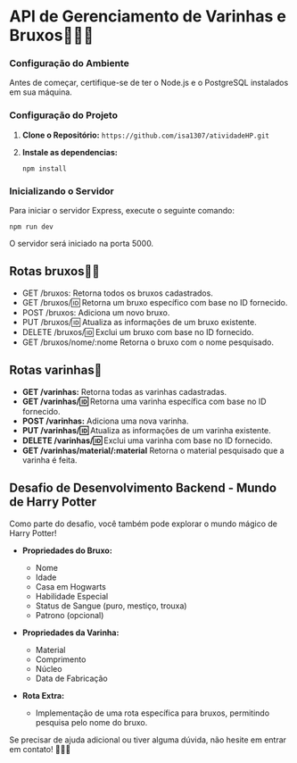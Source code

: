 # API de Gerenciamento de Varinhas e Bruxos🧙‍♀️🧹

### Configuração do Ambiente

Antes de começar, certifique-se de ter o Node.js e o PostgreSQL instalados em sua máquina.

### Configuração do Projeto

1. **Clone o Repositório:**
   ``
https://github.com/isa1307/atividadeHP.git
   ``

2. **Instale as dependencias:**
   ```
   npm install
   ```
### Inicializando o Servidor

Para iniciar o servidor Express, execute o seguinte comando:
```
npm run dev
```

O servidor será iniciado na porta 5000.

## Rotas bruxos🧙‍♂️

- GET /bruxos: Retorna todos os bruxos cadastrados.
- GET /bruxos/:id: Retorna um bruxo específico com base no ID fornecido.
- POST /bruxos: Adiciona um novo bruxo.
- PUT /bruxos/:id: Atualiza as informações de um bruxo existente.
- DELETE /bruxos/:id: Exclui um bruxo com base no ID fornecido.
- GET /bruxos/nome/:nome Retorna o bruxo com o nome pesquisado.

## Rotas varinhas🔮
- **GET /varinhas:** Retorna todas as varinhas cadastradas.
- **GET /varinhas/:id:** Retorna uma varinha específica com base no ID fornecido.
- **POST /varinhas:** Adiciona uma nova varinha.
- **PUT /varinhas/:id:** Atualiza as informações de um varinha existente.
- **DELETE /varinhas/:id:** Exclui uma varinha com base no ID fornecido.
- **GET /varinhas/material/:material** Retorna o material pesquisado que a varinha é feita.


## Desafio de Desenvolvimento Backend - Mundo de Harry Potter

Como parte do desafio, você também pode explorar o mundo mágico de Harry Potter!

- **Propriedades do Bruxo:**
  - Nome
  - Idade
  - Casa em Hogwarts
  - Habilidade Especial
  - Status de Sangue (puro, mestiço, trouxa)
  - Patrono (opcional)

- **Propriedades da Varinha:** 

  - Material
  - Comprimento
  - Núcleo
  - Data de Fabricação

- **Rota Extra:**
  - Implementação de uma rota específica para bruxos, permitindo pesquisa pelo nome do bruxo.


Se precisar de ajuda adicional ou tiver alguma dúvida, não hesite em entrar em contato! 🚀🔮✨
